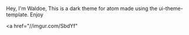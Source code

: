 
Hey, I'm Waldoe, This is a dark theme for atom made using the ui-theme-template. Enjoy

<a href="//imgur.com/SbdYf"

